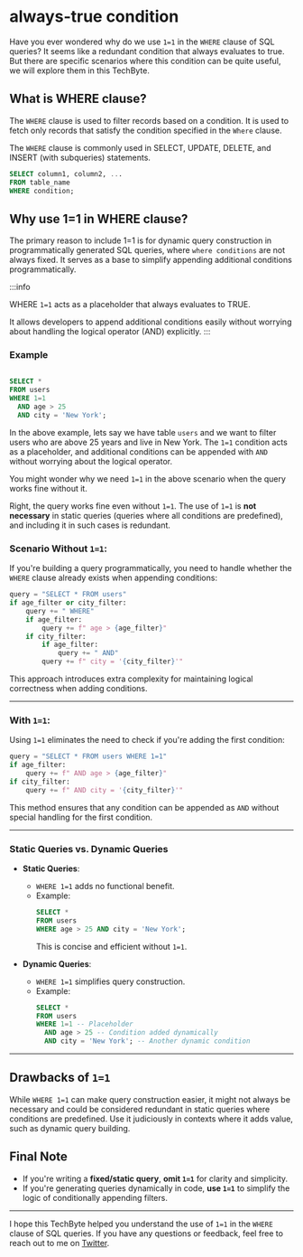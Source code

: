 # always-true condition

Have you ever wondered why do we use `1=1` in the `WHERE` clause of SQL queries? It seems like a redundant condition that always evaluates to true. But there are specific scenarios where this condition can be quite useful, we will explore them in this TechByte.

## What is WHERE clause?

The `WHERE` clause is used to filter records based on a condition. It is used to fetch only records that satisfy the condition specified in the `Where` clause.

The `WHERE` clause is commonly used in SELECT, UPDATE, DELETE, and INSERT (with subqueries) statements.

```sql
SELECT column1, column2, ...
FROM table_name
WHERE condition;
```

## Why use 1=1 in WHERE clause?

The primary reason to include 1=1 is for <Highlight color="#3e6980">dynamic query construction</Highlight> in programmatically generated SQL queries, where `where conditions` are not always fixed. It serves as a base to simplify appending additional conditions programmatically.

:::info

WHERE `1=1` acts as a placeholder that always evaluates to TRUE.

It allows developers to append additional conditions easily without worrying about handling the logical operator (AND) explicitly.
:::

### Example

```sql

SELECT * 
FROM users 
WHERE 1=1
  AND age > 25
  AND city = 'New York';

```
In the above example, lets say we have table `users` and we want to filter users who are above 25 years and live in New York. The `1=1` condition acts as a placeholder, and additional conditions can be appended with `AND` without worrying about the logical operator.

You might wonder why we need `1=1` in the above scenario when the query works fine without it.

Right, the query works fine even without `1=1`. The use of `1=1` is **not necessary** in static queries (queries where all conditions are predefined), and including it in such cases is redundant.

### Scenario Without `1=1`:
If you're building a query programmatically, you need to handle whether the `WHERE` clause already exists when appending conditions:

```python
query = "SELECT * FROM users"
if age_filter or city_filter:
    query += " WHERE"
    if age_filter:
        query += f" age > {age_filter}"
    if city_filter:
        if age_filter:
            query += " AND"
        query += f" city = '{city_filter}'"
```
This approach introduces extra complexity for maintaining logical correctness when adding conditions.

---

### With `1=1`:
Using `1=1` eliminates the need to check if you're adding the first condition:
```python
query = "SELECT * FROM users WHERE 1=1"
if age_filter:
    query += f" AND age > {age_filter}"
if city_filter:
    query += f" AND city = '{city_filter}'"
```
This method ensures that any condition can be appended as `AND` without special handling for the first condition.

---

### Static Queries vs. Dynamic Queries
- **Static Queries**: 
  - `WHERE 1=1` adds no functional benefit.
  - Example: 
    ```sql
    SELECT * 
    FROM users 
    WHERE age > 25 AND city = 'New York';
    ```
    This is concise and efficient without `1=1`.

- **Dynamic Queries**:
  - `WHERE 1=1` simplifies query construction.
  - Example:
    ```sql
    SELECT * 
    FROM users 
    WHERE 1=1 -- Placeholder
      AND age > 25 -- Condition added dynamically
      AND city = 'New York'; -- Another dynamic condition
    ```

---
## Drawbacks of `1=1`

While `WHERE 1=1` can make query construction easier, it might not always be necessary and <Highlight color="#3e6980">could be considered redundant in static queries where conditions are predefined</Highlight>. 
Use it judiciously in contexts where it adds value, such as dynamic query building.

## Final Note
- If you're writing a **fixed/static query**, **omit `1=1`** for clarity and simplicity. 
- If you're generating queries dynamically in code, **use `1=1`** to simplify the logic of conditionally appending filters.

---

I hope this TechByte helped you understand the use of `1=1` in the `WHERE` clause of SQL queries. If you have any questions or feedback, feel free to reach out to me on [Twitter](https://x.com/buildwith_vibs).